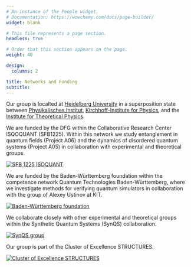 ```yaml
---
# An instance of the People widget.
# Documentation: https://wowchemy.com/docs/page-builder/
widget: blank

# This file represents a page section.
headless: true

# Order that this section appears on the page.
weight: 40

design:
  columns: 2

title: Networks and Funding
subtitle:
---
```

Our group is localted at <a href="https://www.uni-heidelberg.de/">Heidelberg University</a> in a superposition state between <a href="https://www.physi.uni-heidelberg.de/">Physikalisches Institut</a>, <a href="https://www.kip.uni-heidelberg.de/"> Kirchhoff-Institute for Physics</a>, and the <a href="https://www.thphys.uni-heidelberg.de/">Institute for Theoretical Physics</a>.
  
We are funded by the DFG within the Collaborative Research Center ISQOQUANT (SFB1225). Within this network we study entanglement in quantum fields (Project A06) and the dynamics of disordered quantum systems (Project A05) in collaboration with experimental and theoretical groups.
<div class="img-row">
  <div class="img-column3">
    <a href="https://www.isoquant-heidelberg.de/">
      <img src="/logos/isoquant.jpg" alt="SFB 1225 ISOQUANT">
    </a>
  </div>
</div>
  
We are funded by the Baden-Württemberg foundation within the competence network Quantum Technologies Baden-Württemberg, where we investigate methods for verifying quantum simulators in collaboration with the group of Alexey Ustinov at KIT.
<div class="img-row">
  <div class="img-column3">
    <a href="hhttps://www.bwstiftung.de/de/programm/quantentechnologie/">
      <img src="/logos/bw_stiftung.png" alt="Baden-Württemberg foundation">
    </a>
  </div>
</div>

We collaborate closely with other experimental and theoretical groups within the Synthetic Quantum Systems (SynQS) collaboration.
<div class="img-row">
  <div class="img-column3">
    <a href="https://synqs.org">
      <img src="/logos/synqs.png" alt="SynQS group">
    </a>
  </div>
</div>

Our group is part of the Cluster of Excellence STRUCTURES.
<div class="img-row">
  <div class="img-column3">
    <a href="https://www.structures.uni-heidelberg.de/">
      <img src="/logos/structures1.png" alt="Cluster of Excellence STRUCTURES">
    </a>
  </div>
</div>

